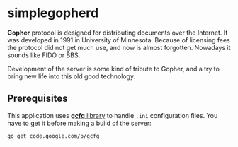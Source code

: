 # simplegopherd

**Gopher** protocol is designed for distributing documents over the Internet. It was developed in 1991 in University of Minnesota. Because of licensing fees the protocol did not get much use, and now is almost forgotten. Nowadays it sounds like FIDO or BBS.

Development of the server is some kind of tribute to Gopher, and a try to bring new life into this old good technology. 

## Prerequisites
This application uses [**gcfg** library][1] to handle `.ini` configuration files. You have to get it before making a build of the server:

```
go get code.google.com/p/gcfg
```

  [1]: https://code.google.com/p/gcfg/
